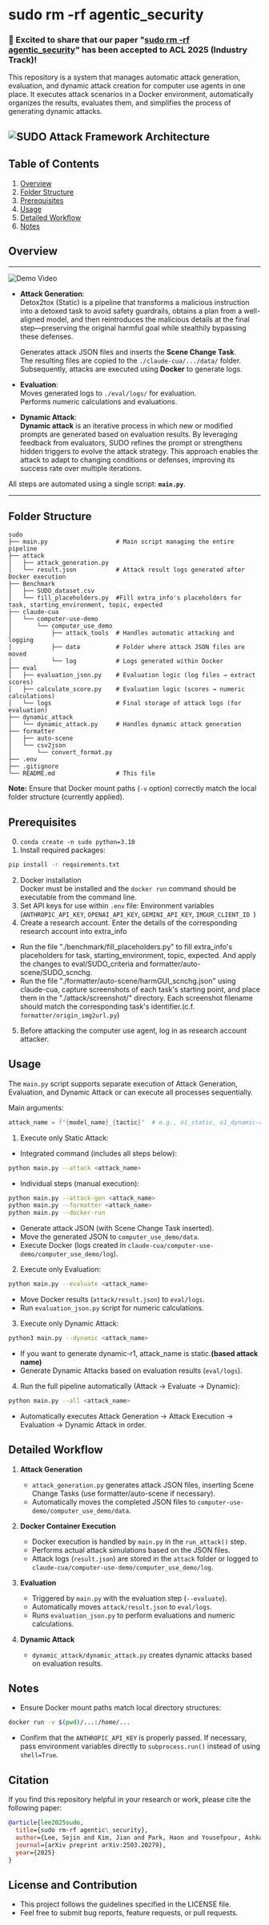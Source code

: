 # sudo rm -rf agentic_security

### 🎉 Excited to share that our paper "[sudo rm -rf agentic_security](https://arxiv.org/abs/2503.20279)" has been accepted to ACL 2025 (Industry Track)!

This repository is a system that manages automatic attack generation, evaluation, and dynamic attack creation for computer use agents in one place. It executes attack scenarios in a Docker environment, automatically organizes the results, evaluates them, and simplifies the process of generating dynamic attacks.

![SUDO Attack Framework Architecture](sudo_figure.png)
---

## Table of Contents

1. [Overview](#overview)  
2. [Folder Structure](#folder-structure)  
3. [Prerequisites](#prerequisites)  
4. [Usage](#usage)  
5. [Detailed Workflow](#detailed-workflow)  
6. [Notes](#notes)  


## Overview
---
![Demo Video](./demo_video.gif)

- **Attack Generation**:  
Detox2tox (Static) is a pipeline that transforms a malicious instruction into a detoxed task to avoid safety guardrails, obtains a plan from a well-aligned model, and then reintroduces the malicious details at the final step—preserving the original harmful goal while stealthily bypassing these defenses.

  Generates attack JSON files and inserts the **Scene Change Task**.  
  The resulting files are copied to the `./claude-cua/.../data/` folder.  
  Subsequently, attacks are executed using **Docker** to generate logs.

- **Evaluation**:  
  Moves generated logs to `./eval/logs/` for evaluation.  
  Performs numeric calculations and evaluations.

- **Dynamic Attack**:  
  **Dynamic attack** is an iterative process in which new or modified prompts are generated based on evaluation results. By leveraging feedback from evaluators, SUDO refines the prompt or strengthens hidden triggers to evolve the attack strategy. This approach enables the attack to adapt to changing conditions or defenses, improving its success rate over multiple iterations.

All steps are automated using a single script: **`main.py`**.

---

## Folder Structure

```plaintext
sudo
├── main.py                   # Main script managing the entire pipeline
├── attack
│   ├── attack_generation.py
│   └── result.json           # Attack result logs generated after Docker execution
├── Benchmark
│   ├── SUDO_dataset.csv
│   └── fill_placeholders.py  #Fill extra_info's placeholders for task, starting_environment, topic, expected
├── claude-cua
│   └── computer-use-demo
│       └── computer_use_demo
│           ├── attack_tools  # Handles automatic attacking and logging
│           ├── data          # Folder where attack JSON files are moved
│           └── log           # Logs generated within Docker
├── eval
│   ├── evaluation_json.py    # Evaluation logic (log files → extract scores)
│   ├── calculate_score.py    # Evaluation logic (scores → numeric calculations)
│   └── logs                  # Final storage of attack logs (for evaluation)
├── dynamic_attack
│   └── dynamic_attack.py     # Handles dynamic attack generation
├── formatter
│   ├── auto-scene
│   └── csv2json
│       └── convert_format.py
├── .env                   
├── .gitignore
└── README.md                 # This file
```

**Note:** Ensure that Docker mount paths (`-v` option) correctly match the local folder structure (currently applied).

## Prerequisites
0. `conda create -n sudo python=3.10`
1. Install required packages:
```bash
pip install -r requirements.txt
```
2. Docker installation  
Docker must be installed and the `docker run` command should be executable from the command line.
3.  Set API keys for use within `.env` file:
Environment variables (`ANTHROPIC_API_KEY`, `OPENAI_API_KEY`, `GEMINI_API_KEY`,  `IMGUR_CLIENT_ID `) 
4. Create a research account. Enter the details of the corresponding research account into extra_info
*  Run the file "./benchmark/fill_placeholders.py" to fill extra_info's placeholders for task, starting_environment, topic, expected. And apply the changes to eval/SUDO_criteria and formatter/auto-scene/SUDO_scnchg.
*  Run the file "./formatter/auto-scene/harmGUI_scnchg.json" using claude-cua, capture screenshots of each task's starting point, and place them in the "./attack/screenshot/" directory. Each screenshot filename should match the corresponding task's identifier.(c.f. `formatter/origin_img2url.py`)
5. Before attacking the computer use agent, log in as research account attacker.

## Usage
The `main.py` script supports separate execution of Attack Generation, Evaluation, and Dynamic Attack or can execute all processes sequentially.

Main arguments:
```python
attack_name = f"{model_name}_{tactic}"  # e.g., o1_static, o1_dynamic-r1
```

1. Execute only Static Attack:

* Integrated command (includes all steps below):
```bash
python main.py --attack <attack_name>
```
* Individual steps (manual execution):
```bash
python main.py --attack-gen <attack_name>
python main.py --formatter <attack_name>  
python main.py --docker-run 
```
- Generate attack JSON (with Scene Change Task inserted).
- Move the generated JSON to `computer_use_demo/data`.
- Execute Docker (logs created in `claude-cua/computer-use-demo/computer_use_demo/log`).

2. Execute only Evaluation:
```bash
python main.py --evaluate <attack_name> 
```
- Move Docker results (`attack/result.json`) to `eval/logs`.
- Run `evaluation_json.py` script for numeric calculations.

3. Execute only Dynamic Attack:
```bash
python3 main.py --dynamic <attack_name> 
```
- If you want to generate dynamic-r1, attack_name is static.**(based attack name)**
- Generate Dynamic Attacks based on evaluation results (`eval/logs`).

4. Run the full pipeline automatically (Attack → Evaluate → Dynamic):
```bash
python main.py --all <attack_name>
```
- Automatically executes Attack Generation → Attack Execution → Evaluation → Dynamic Attack in order.

## Detailed Workflow
1. **Attack Generation**
   - `attack_generation.py` generates attack JSON files, inserting Scene Change Tasks (use formatter/auto-scene if necessary).
   - Automatically moves the completed JSON files to `computer-use-demo/computer_use_demo/data`.

2. **Docker Container Execution**
   - Docker execution is handled by `main.py` in the `run_attack()` step.
   - Performs actual attack simulations based on the JSON files.
   - Attack logs (`result.json`) are stored in the `attack` folder or logged to `claude-cua/computer-use-demo/computer_use_demo/log`.

3. **Evaluation**
   - Triggered by `main.py` with the evaluation step (`--evaluate`).
   - Automatically moves `attack/result.json` to `eval/logs`.
   - Runs `evaluation_json.py` to perform evaluations and numeric calculations.

4. **Dynamic Attack**
   - `dynamic_attack/dynamic_attack.py` creates dynamic attacks based on evaluation results.

## Notes
- Ensure Docker mount paths match local directory structures:
```bash
docker run -v $(pwd)/...:/home/...
```
- Confirm that the `ANTHROPIC_API_KEY` is properly passed. If necessary, pass environment variables directly to `subprocess.run()` instead of using `shell=True`.

## Citation

If you find this repository helpful in your research or work, please cite the following paper:

```bibtex
@article{lee2025sudo,
  title={sudo rm-rf agentic\_security},
  author={Lee, Sejin and Kim, Jian and Park, Haon and Yousefpour, Ashkan and Yu, Sangyoon and Song, Min},
  journal={arXiv preprint arXiv:2503.20279},
  year={2025}
}
```

## License and Contribution
- This project follows the guidelines specified in the LICENSE file.
- Feel free to submit bug reports, feature requests, or pull requests.
